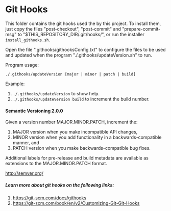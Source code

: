 # Git Hooks

This folder contains the git hooks used the by this project. 
To install them, just copy the files "post-checkout", "post-commit"
and "prepare-commit-msg" to "$THIS_REPOSITORY_DIR/.git/hooks/", 
or run the installer `install_githooks.sh`.


Open the file ".githooks/githooksConfig.txt" to configure the files to be
used and updated when the program "./.githooks/updateVersion.sh" to run.


Program usage: 
```
./.githooks/updateVersion [major | minor | patch | build]
```
Example:

1. `./.githooks/updateVersion` to show help.
1. `./.githooks/updateVersion build` to increment the build number.



#### Semantic Versioning 2.0.0

Given a version number MAJOR.MINOR.PATCH, increment the:

1. MAJOR version when you make incompatible API changes,
1. MINOR version when you add functionality in a backwards-compatible manner, and
1. PATCH version when you make backwards-compatible bug fixes.

Additional labels for pre-release and build metadata are available as extensions to the
MAJOR.MINOR.PATCH format.

http://semver.org/



##### Learn more about git hooks on the following links:

1. https://git-scm.com/docs/githooks
2. https://git-scm.com/book/en/v2/Customizing-Git-Git-Hooks




